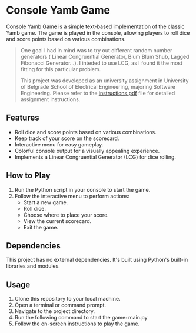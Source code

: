 # Console Yamb Game
Console Yamb Game is a simple text-based implementation of the classic Yamb game. The game is played in the console, allowing players to roll dice and score points based on various combinations.

> One goal I had in mind was to try out different random number generators ( Linear Congruential Generator, Blum Blum Shub, Lagged Fibonacci Generator...). I inteded to use LCG, as I found it the most fitting for this particular problem.
>
> This project was developed as an university assignment in University of Belgrade School of Electrical Engineering, majoring Software Engineering. Please refer to the [instructions.pdf](instructions.pdf) file for detailed assignment instructions.

## Features

- Roll dice and score points based on various combinations.
- Keep track of your score on the scorecard.
- Interactive menu for easy gameplay.
- Colorful console output for a visually appealing experience.
- Implements a Linear Congruential Generator (LCG) for dice rolling.

## How to Play

1. Run the Python script in your console to start the game.
2. Follow the interactive menu to perform actions:
   - Start a new game.
   - Roll dice.
   - Choose where to place your score.
   - View the current scorecard.
   - Exit the game.

## Dependencies

This project has no external dependencies. It's built using Python's built-in libraries and modules.

## Usage

1. Clone this repository to your local machine.
2. Open a terminal or command prompt.
3. Navigate to the project directory.
4. Run the following command to start the game: main.py
5. Follow the on-screen instructions to play the game.
